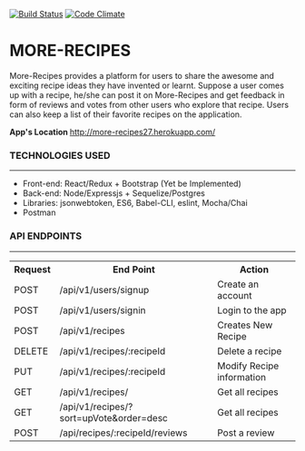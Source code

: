 [![Build Status](https://travis-ci.org/proxiex/More-Recipes.svg)](https://travis-ci.org/proxiex/More-Recipes)
[![Code Climate](https://codeclimate.com/github/proxiex/More-Recipes.png)](https://codeclimate.com/github/proxiex/More-Recipes)


# MORE-RECIPES
More-Recipes provides a platform for users to share the awesome and exciting  recipe ideas they 
have invented or learnt.  Suppose a user comes up with a recipe,  he/she can post it on 
More-Recipes and  get feedback in form of reviews and votes from other users who explore that 
recipe. Users can also keep a list of their favorite recipes on the application. 

<b>App's Location </b>http://more-recipes27.herokuapp.com/

<h3>TECHNOLOGIES USED</h3>
<hr>
<ul>
  <li>Front-end: React/Redux + Bootstrap (Yet be Implemented)</li>
  <li>Back-end: Node/Expressjs + Sequelize/Postgres</li>
  <li>Libraries: jsonwebtoken, ES6, Babel-CLI, eslint, Mocha/Chai</li>
  <li>Postman</li>
</ul>

<h3>API ENDPOINTS</h3>
<hr>
<table>
  <tr>
      <th>Request</th>
      <th>End Point</th>
      <th>Action</th>
  </tr>
  <tr>
      <td>POST</td>
      <td>/api/v1/users/signup</td>
      <td>Create an account</td>
  </tr>
  <tr>
      <td>POST</td>
      <td>/api/v1/users/signin</td>
      <td>Login to the app</td>
  </tr>
  <tr>
      <td>POST</td>
      <td>/api/v1/recipes</td>
      <td>Creates New Recipe</td>
  </tr>  
  <tr>
      <td>DELETE</td>
      <td>/api/v1/recipes/:recipeId</td>
      <td>Delete a recipe</td>
  </tr>
  
  <tr>
      <td>PUT</td>
      <td>/api/v1/recipes/:recipeId<bookId></td>
      <td>Modify Recipe information</td>
  </tr>
  
  <tr>
      <td>GET</td>
      <td>/api/v1/recipes/</td>
      <td>Get all recipes</td>
  </tr>
   <tr>
      <td>GET</td>
      <td>/api/v1/recipes/?sort=upVote&order=desc</td>
      <td>Get all recipes</td>
  </tr>
  <tr>
      <td>POST</td>
      <td>/api/recipes/:recipeId/reviews </td>
      <td>Post a review</td>
  </tr>
</table>


